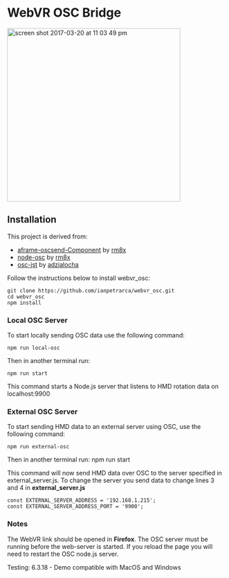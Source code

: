 # WebVR OSC Bridge

<img width="400" alt="screen shot 2017-03-20 at 11 03 49 pm" src="https://user-images.githubusercontent.com/1003196/40891737-20ce0106-6759-11e8-901d-82da4f565268.png">


## Installation

This project is derived from:
- [aframe-oscsend-Component](https://github.com/rm8x/aframe-oscsend-component) by [rm8x](https://github.com/rm8x/)
- [node-osc](https://github.com/MylesBorins/node-osc) by [rm8x](https://github.com/MylesBorins/)
- [osc-jst](https://github.com/adzialocha/osc-js) by [adzialocha](https://github.com/adzialocha/)

Follow the instructions below to install webvr_osc:

    git clone https://github.com/ianpetrarca/webvr_osc.git
    cd webvr_osc
    npm install
 
### Local OSC Server
To start locally sending OSC data use the following command:

    npm run local-osc
    
Then in another terminal run:

    npm run start
    
 
This command starts a Node.js server that listens to HMD rotation data on localhost:9900

### External OSC Server
To start sending HMD data to an external server using OSC, use the following command:

    npm run external-osc
Then in another terminal run:
    npm run start

This command will now send HMD data over OSC to the server specified in external_server.js. To change the server you send data to change lines 3 and 4 in **external_server.js**

    const EXTERNAL_SERVER_ADDRESS = '192.168.1.215';
    const EXTERNAL_SERVER_ADDRESS_PORT = '9900';


###  Notes

The WebVR link should be opened in **Firefox**. The OSC server must be running before the web-server is started. If you reload the page you will need to restart the OSC node.js server.

Testing:
6.3.18 - Demo compatible with MacOS and Windows

